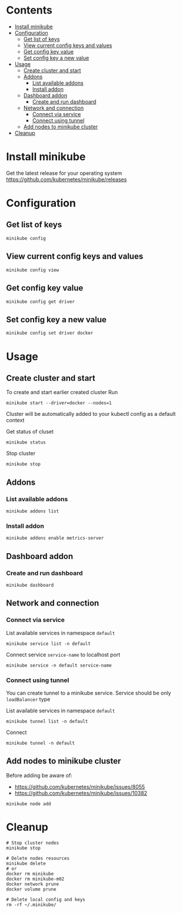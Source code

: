 # Contents

- [Install minikube](#install-minikube)
- [Configuration](#configuration)
  * [Get list of keys](#get-list-of-keys)
  * [View current config keys and values](#view-current-config-keys-and-values)
  * [Get config key value](#get-config-key-value)
  * [Set config key a new value](#set-config-key-a-new-value)
- [Usage](#usage)
  * [Create cluster and start](#create-cluster-and-start)
  * [Addons](#addons)
    + [List available addons](#list-available-addons)
    + [Install addon](#install-addon)
  * [Dashboard addon](#dashboard-addon)
    + [Create and run dashboard](#create-and-run-dashboard)
  * [Network and connection](#network-and-connection)
    + [Connect via service](#connect-via-service)
    + [Connect using tunnel](#connect-using-tunnel)
  * [Add nodes to minikube cluster](#add-nodes-to-minikube-cluster)
- [Cleanup](#cleanup)

# Install minikube

Get the latest release for your operating system
https://github.com/kubernetes/minikube/releases

# Configuration

## Get list of keys

```shell
minikube config
```

## View current config keys and values

```shell
minikube config view
```

## Get config key value

```shell
minikube config get driver
```


## Set config key a new value

```shell
minikube config set driver docker
```

# Usage

## Create cluster and start

To create and start earlier created cluster
Run
```shell
minikube start --driver=docker --nodes=1
```

Cluster will be automatically added to your kubectl config as a default context

Get status of cluset
```shell
minikube status
```

Stop cluster
```shell
minikube stop
```

## Addons

### List available addons

```shell
minikube addons list
```

### Install addon

```shell
minikube addons enable metrics-server
```

## Dashboard addon

### Create and run dashboard 
```shell
minikube dashboard
```

## Network and connection

### Connect via service

List available services in namespace `default`
```shell
minikube service list -n default
```

Connect service `service-name` to localhost port
```shell
minikube service -n default service-name
```

### Connect using tunnel

You can create tunnel to a minikube service.
Service should be only `loadBalancer` type

List available services in namespace `default`
```shell
minikube tunnel list -n default
```

Connect
```shell
minikube tunnel -n default
```

## Add nodes to minikube cluster

Before adding be aware of:
* https://github.com/kubernetes/minikube/issues/8055
* https://github.com/kubernetes/minikube/issues/10382

```shell
minikube node add
```

# Cleanup

```shell
# Stop cluster nodes
minikube stop

# Delete nodes resources 
minikube delete
# or
docker rm minikube
docker rm minikube-m02
docker network prune
docker volume prune

# Delete local config and keys
rm -rf ~/.minikube/
```

